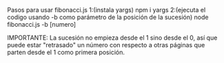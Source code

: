 Pasos para usar fibonacci.js
1:(instala yargs) npm i yargs
2:(ejecuta el codigo usando -b como parámetro de la posición de la sucesión) node fibonacci.js -b [numero]

IMPORTANTE: La sucesión no empieza desde el 1 sino desde el 0, así que puede estar "retrasado" un número con respecto a otras páginas que parten desde el 1 como primera posición.

